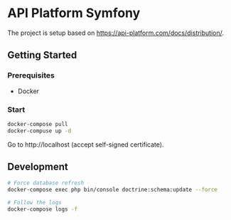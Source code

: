 # API Platform Symfony

The project is setup based on https://api-platform.com/docs/distribution/.

## Getting Started

### Prerequisites

- Docker

### Start

```bash
docker-compose pull
docker-compuse up -d
```

Go to http://localhost (accept self-signed certificate).

## Development

```bash
# Force database refresh
docker-compose exec php bin/console doctrine:schema:update --force
```

```bash
# Follow the logs
docker-compose logs -f
```
